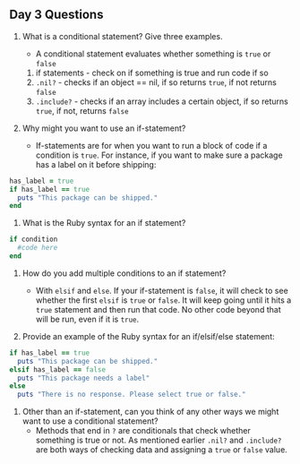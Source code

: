 ## Day 3 Questions

1. What is a conditional statement? Give three examples.  
   - A conditional statement evaluates whether something is `true` or `false`
    1. if statements - check on if something is true and run code if so
    1. `.nil?` - checks if an object == nil, if so returns `true`, if not returns `false`
    1. `.include?` - checks if an array includes a certain object, if so returns `true`, if not, returns `false`

1. Why might you want to use an if-statement?  
   - If-statements are for when you want to run a block of code if a condition is `true`. For instance, if you want to make sure a package has a label on it before shipping:
```ruby
has_label = true
if has_label == true
  puts "This package can be shipped."
end
```

1. What is the Ruby syntax for an if statement?  
```ruby
if condition
  #code here
end
  ```

1. How do you add multiple conditions to an if statement?  
   - With `elsif` and `else`. If your if-statement is `false`, it will check to see whether the first `elsif` is `true` or `false`. It will keep going until it hits a `true` statement and then run that code. No other code beyond that will be run, even if it is `true`.

1. Provide an example of the Ruby syntax for an if/elsif/else statement:  
```ruby
if has_label == true
  puts "This package can be shipped."
elsif has_label == false
  puts "This package needs a label"
else
  puts "There is no response. Please select true or false."
  ```

1. Other than an if-statement, can you think of any other ways we might want to use a conditional statement?  
   - Methods that end in `?` are conditionals that check whether something is true or not. As mentioned earlier `.nil?` and `.include?` are both ways of checking data and assigning a `true` or `false` value.
